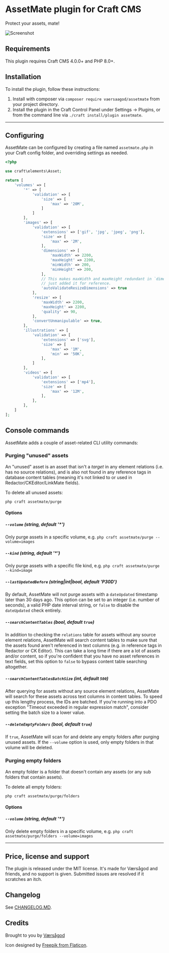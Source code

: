 AssetMate plugin for Craft CMS
===

Protect your assets, mate!
  
![Screenshot](resources/plugin_logo.png)

## Requirements

This plugin requires Craft CMS 4.0.0+ and PHP 8.0+. 

## Installation

To install the plugin, follow these instructions:

1. Install with composer via `composer require vaersaagod/assetmate` from your project directory.
2. Install the plugin in the Craft Control Panel under Settings → Plugins, or from the command line via `./craft install/plugin assetmate`.

---

## Configuring

AssetMate can be configured by creating a file named `assetmate.php` in your Craft config folder, 
and overriding settings as needed. 

```php
<?php

use craft\elements\Asset;

return [
    'volumes' => [
        '*' => [
            'validation' => [
                'size' => [
                    'max' => '20M',
                ]
            ]
        ],
        'images' => [
            'validation' => [
                'extensions' => ['gif', 'jpg', 'jpeg', 'png'],
                'size' => [
                    'max' => '2M',
                ],
                'dimensions' => [
                    'maxWidth' => 2200, 
                    'maxHeight' => 2200,
                    'minWidth' => 200, 
                    'minHeight' => 200,
                ],
                // This makes maxWidth and maxHeight redundant in `dimensions` (and is the default),
                // just added it for reference.  
                'autoValidateResizeDimensions' => true 
            ],
            'resize' => [
                'maxWidth' => 2200,
                'maxHeight' => 2200,
                'quality' => 90,
            ],
            'convertUnmanipulable' => true,
        ],        
        'illustrations' => [
            'validation' => [
                'extensions' => ['svg'],
                'size' => [
                    'max' => '1M',
                    'min' => '50K',
                ],
            ]
        ],        
        'videos' => [
            'validation' => [
                'extensions' => ['mp4'],
                'size' => [
                    'max' => '12M',
                ],
            ],
        ],
    ]
];
```

## Console commands  

AssetMate adds a couple of asset-related CLI utility commands:  

### Purging "unused" assets  

An "unused" asset is an asset that isn't a *target* in any element relations (i.e. has no source relations), and is also not found in any reference tags in database content tables (meaning it's not linked to or used in Redactor/CKEditor/LinkMate fields).    

To delete all unused assets:  

`php craft assetmate/purge`

#### Options

##### `--volume` (string, default '*')  
Only purge assets in a specific volume, e.g. `php craft assetmate/purge --volume=images`  

##### `--kind` (string, default '*')  
Only purge assets with a specific file kind, e.g. `php craft assetmate/purge --kind=image`  

##### `--lastUpdatedBefore` (string|int|bool, default 'P30D')  
By default, AssetMate will not purge assets with a `dateUpdated` timestamp later than 30 days ago. This option can be set to an integer (i.e. number of seconds), a valid PHP date interval string, or `false` to disable the `dateUpdated` check entirely.  

##### `--searchContentTables` (bool, default `true`)  
In addition to checking the `relations` table for assets without any source element relations, AssetMate will search content tables to make sure that the assets found aren't referenced in text columns (e.g. in reference tags in Redactor or CK Editor). This can take a long time if there are a lot of assets and/or content, so if you're confident that you have no asset references in text fields, set this option to `false` to bypass content table searching altogether.  

##### `--searchContentTablesBatchSize` (int, default `500`)  
After querying for assets without any source element relations, AssetMate will search for these assets across text columns in content tables. To speed up this lengthy process, the IDs are batched. If you're running into a PDO exception "Timeout exceeded in regular expression match", consider setting the batch size to a lower value.  

##### `--deleteEmptyFolders` (bool, default `true`)  
If `true`, AssetMate will scan for and delete any empty folders after purging unused assets. If the `--volume` option is used, only empty folders in that volume will be deleted.    

### Purging empty folders  

An empty folder is a folder that doesn't contain any assets (or any sub folders that contain assets).  

To delete all empty folders:  

`php craft assetmate/purge/folders`  

#### Options  

##### `--volume` (string, default '*')
Only delete empty folders in a specific volume, e.g. `php craft assetmate/purge/folders --volume=images`  

---

## Price, license and support

The plugin is released under the MIT license. It's made for Værsågod and friends, and no support 
is given. Submitted issues are resolved if it scratches an itch. 

## Changelog

See [CHANGELOG.MD](https://raw.githubusercontent.com/vaersaagod/AssetMate/master/CHANGELOG.md).

## Credits

Brought to you by [Værsågod](https://www.vaersaagod.no)

Icon designed by [Freepik from Flaticon](https://www.flaticon.com/authors/freepik).
